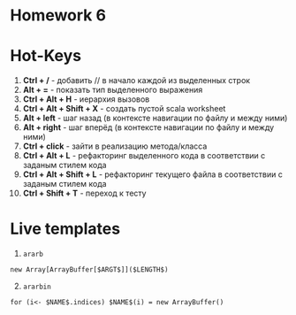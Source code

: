 # Homework 6

# Hot-Keys
1. **Ctrl + /** -  добавить // в начало каждой из выделенных строк
2. **Alt + =** - показать тип выделенного выражения
3. **Ctrl + Alt + H** - иерархия вызовов
4. **Ctrl + Alt + Shift + X** - создать пустой scala worksheet
5. **Alt + left** - шаг назад (в контексте навигации по файлу и между ними)
6. **Alt + right** - шаг вперёд (в контексте навигации по файлу и между ними)
7. **Ctrl + click** - зайти в реализацию метода/класса
8. **Ctrl + Alt + L** - рефакторинг выделенного кода в соответствии с заданым стилем кода
9. **Ctrl + Alt + Shift + L** - рефакторинг текущего файла в соответствии с заданым стилем кода
10. **Ctrl + Shift + T** - переход к тесту

# Live templates
1. `ararb` 

`new Array[ArrayBuffer[$ARGT$]]($LENGTH$)`

2. `ararbin`

`for (i<- $NAME$.indices)
    $NAME$(i) = new ArrayBuffer()`
    
 

